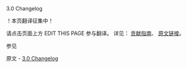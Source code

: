  3.0 Changelog

 ！本页翻译征集中！

请点击页面上方 EDIT THIS PAGE 参与翻译。
详见：
[贡献指南]( https://github.com/JinMuInfo/MongoDB-Manual-zh/blob/master/CONTRIBUTING.md )、
[原文链接](  https://docs.mongodb.com/manual/release-notes/3.0-changelog/  )。

 参见

原文 - [3.0 Changelog]( https://docs.mongodb.com/manual/release-notes/3.0-changelog/ )

